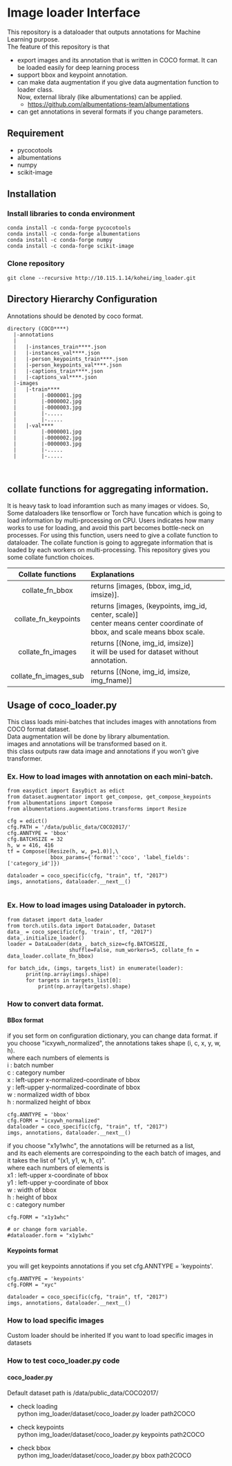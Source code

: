 
# Image loader Interface
This repository is a dataloader that outputs annotations for Machine Learning purpose.  
The feature of this repository is that  
* export images and its annotation that is written in COCO format. It can be loaded easily for deep learning process
* support bbox and keypoint annotation.
* can make data augmentation if you give data augmentation function to loader class.  
  Now, external libraly (like albumentations) can be applied. 
   - https://github.com/albumentations-team/albumentations
* can get annotations in several formats if you change parameters.


## Requirement
* pycocotools
* albumentations
* numpy
* scikit-image

## Installation
### Install libraries to conda environment
```
conda install -c conda-forge pycocotools
conda install -c conda-forge albumentations
conda install -c conda-forge numpy
conda install -c conda-forge scikit-image
```

### Clone repository
```
git clone --recursive http://10.115.1.14/kohei/img_loader.git  
```

## Directory Hierarchy Configuration   
Annotations should be denoted by coco format.  
```
directory (COCO****)
  |-annotations
  |
  |   |-instances_train****.json
  |   |-instances_val****.json
  |   |-person_keypoints_train****.json
  |   |-person_keypoints_val****.json
  |   |-captions_train****.json
  |   |-captions_val****.json
  |-images
  |   |-train****
  |        |-0000001.jpg
  |        |-0000002.jpg
  |        |-0000003.jpg
  |        |-.....
  |        |-.....
  |   |-val****
  |        |-0000001.jpg
  |        |-0000002.jpg
  |        |-0000003.jpg
  |        |-.....
  |        |-.....

 
```

## collate functions for aggregating information.
It is heavy task to load inforamtion such as many images or vidoes.
So, Some dataloaders like tensorflow or Torch have funcation which is going to load information by multi-processing on CPU.
Users indicates how many works to use for loading, and avoid this part becomes bottle-neck on processes.
For using this function, users need to give a collate function to dataloader.
The collate function is going to aggregate information that is loaded by each workers on multi-processing.
 This repository gives you some collate function choices.


|Collate functions|Explanations|
|:---:|:---|
|collate_fn_bbox| returns [images, (bbox, img_id, imsize)].|
|collate_fn_keypoints| returns [images, (keypoints, img_id, center, scale)] <br> center means center coordinate of bbox, and scale means bbox scale.|
|collate_fn_images| returns [(None, img_id, imsize)] <br>it will be used for dataset without annotation.|
|collate_fn_images_sub| returns [(None, img_id, imsize, img_fname)]|


## Usage of coco_loader.py
This class loads mini-batches that includes images with annotations from COCO format dataset.  
Data augmentation will be done by library albumentation.  
images and annotations will be transformed based on it.  
this class outputs raw data image and annotations if you won't give transformer.  


### Ex. How to load images with annotation on each mini-batch.
```
from easydict import EasyDict as edict
from dataset.augmentator import get_compose, get_compose_keypoints
from albumentations import Compose
from albumentations.augmentations.transforms import Resize

cfg = edict()
cfg.PATH = '/data/public_data/COCO2017/'
cfg.ANNTYPE = 'bbox'
cfg.BATCHSIZE = 32
h, w = 416, 416
tf = Compose([Resize(h, w, p=1.0)],\
              bbox_params={'format':'coco', 'label_fields':['category_id']})

dataloader = coco_specific(cfg, "train", tf, "2017")
imgs, annotations, dataloader.__next__()


```

### Ex. How to load images using Dataloader in pytorch.
```
from dataset import data_loader
from torch.utils.data import DataLoader, Dataset
data_ = coco_specific(cfg, 'train', tf, "2017")
data_.initialize_loader()
loader = DataLoader(data_, batch_size=cfg.BATCHSIZE,
                    shuffle=False, num_workers=5, collate_fn = data_loader.collate_fn_bbox)

for batch_idx, (imgs, targets_list) in enumerate(loader):
      print(np.array(imgs).shape)
      for targets in targets_list[0]:
          print(np.array(targets).shape)

```


### How to convert data format.

#### BBox format  
if you set form on configuration dictionary, you can change data format.
if you choose "icxywh_normalized", the annotations takes shape (i, c, x, y, w, h).  
where each numbers of elements is  
i : batch number  
c : category number  
x : left-upper x-normalized-coordinate of bbox  
y : left-upper y-normalized-coordinate of bbox  
w : normalized width of bbox  
h : normalized height of bbox  
```
cfg.ANNTYPE = 'bbox'
cfg.FORM = "icxywh_normalized"
dataloader = coco_specific(cfg, "train", tf, "2017")
imgs, annotations, dataloader.__next__()
```

if you choose "x1y1whc", the annotations will be returned as a list,  
and its each elements are correspoinding to the each batch of images, and it takes the list of "(x1, y1, w, h, c)".  
where each numbers of elements is  
x1 : left-upper x-coordinate of bbox  
y1 : left-upper y-coordinate of bbox  
w : width of bbox  
h : height of bbox  
c : category number  
```
cfg.FORM = "x1y1whc"

# or change form variable.
#dataloader.form = "x1y1whc"
```


#### Keypoints format  
you will get keypoints annotations if you set cfg.ANNTYPE = 'keypoints'.
```
cfg.ANNTYPE = 'keypoints'
cfg.FORM = "xyc"

dataloader = coco_specific(cfg, "train", tf, "2017")
imgs, annotations, dataloader.__next__()
```

### How to load specific images
Custom loader should be inherited If you want to load specific images in datasets


### How to test coco_loader.py code

#### coco_loader.py
Default dataset path is /data/public_data/COCO2017/

* check loading  
python img_loader/dataset/coco_loader.py loader path2COCO

* check keypoints  
python img_loader/dataset/coco_loader.py keypoints path2COCO

* check bbox  
python img_loader/dataset/coco_loader.py bbox path2COCO

